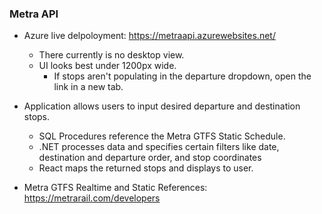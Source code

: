 ### Metra API

- Azure live delpoloyment: https://metraapi.azurewebsites.net/
  - There currently is no desktop view.
  - UI looks best under 1200px wide.
    - If stops aren't populating in the departure dropdown, open the link in a new tab.


- Application allows users to input desired departure and destination stops.
  - SQL Procedures reference the Metra GTFS Static Schedule.
  - .NET processes data and specifies certain filters like date, destination and departure order, and stop coordinates
  - React maps the returned stops and displays to user.



- Metra GTFS Realtime and Static References: https://metrarail.com/developers


